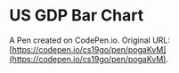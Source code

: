 # US GDP Bar Chart

A Pen created on CodePen.io. Original URL: [https://codepen.io/cs19go/pen/pogaKvM](https://codepen.io/cs19go/pen/pogaKvM).


